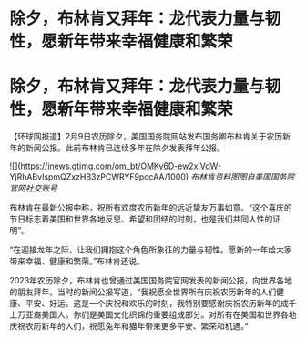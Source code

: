 # 除夕，布林肯又拜年：龙代表力量与韧性，愿新年带来幸福健康和繁荣

# 除夕，布林肯又拜年：龙代表力量与韧性，愿新年带来幸福健康和繁荣

【环球网报道】2月9日农历除夕，美国国务院网站发布国务卿布林肯关于农历新年的新闻公报。此前布林肯已连续多年在除夕发表拜年公报。

![](https://inews.gtimg.com/om_bt/OMKy6D-ew2xIVdW-
YjRhABvIspmQZxzHB3zPCWRYF9pocAA/1000) _布林肯资料图图自美国国务院官网社交账号_

布林肯在最新公报中称，祝所有欢度农历新年的远近挚友万事如意。“这个喜庆的节日标志着美国和世界各地反思、希望和团结的时刻，也是我们共同人性的证明”。

“在迎接龙年之际，让我们拥抱这个角色所象征的力量与韧性。愿新的一年给大家带来幸福、健康和繁荣。”布林肯还说。

2023年农历除夕，布林肯也曾通过美国国务院官网发表的新闻公报，向世界各地的朋友拜年。当时的新闻公报写道，“我祝愿全世界所有庆祝农历新年的人们健康、平安、好运。这是一个庆祝和欢乐的时刻，我特别要感谢庆祝农历新年的成千上万亚裔美国人。你们是美国文化织锦的重要组成部分。对所有在美国和世界各地庆祝农历新年的人们，祝愿兔年和猫年带来更多平安、繁荣和机遇。”

